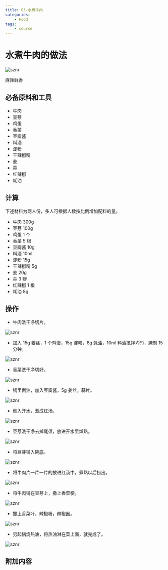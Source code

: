 ```yaml
---
title: 03-水煮牛肉
categories:
    - Food              
tags:
    - course     
---
```


# 水煮牛肉的做法

![sznr](./img/sznr1.jpg)

麻辣鲜香

## 必备原料和工具

- 牛肉
- 豆芽
- 鸡蛋
- 香菜
- 豆瓣酱
- 料酒
- 淀粉
- 干辣椒粉
- 姜
- 蒜
- 红辣椒
- 耗油

## 计算

下述材料为两人份，多人可根据人数按比例增加配料的量。

- 牛肉 300g
- 豆芽 100g
- 鸡蛋 1 个
- 香菜 5 根
- 豆瓣酱 10g
- 料酒 10ml
- 淀粉 15g
- 干辣椒粉 5g
- 姜 20g
- 蒜 3 瓣
- 红辣椒 1 根
- 耗油 8g

## 操作

- 牛肉洗干净切片。

![sznr](./img/sznr2.jpg)

- 加入 15g 姜丝，1 个鸡蛋，15g 淀粉，8g 蚝油，10ml 料酒搅拌均匀，腌制 15 分钟。

![sznr](./img/sznr3.jpg)

- 香菜洗干净切好。

![sznr](./img/sznr4.jpg)

- 锅里倒油，加入豆瓣酱，5g 姜丝，蒜片。

![sznr](./img/sznr5.jpg)

- 倒入开水，煮成红汤。

![sznr](./img/sznr6.jpg)

- 豆芽洗干净去掉尾须，放进开水里焯熟。

![sznr](./img/sznr7.jpg)

- 将豆芽铺入碗底。

![sznr](./img/sznr8.jpg)

- 将牛肉片一片一片的放进红汤中，煮熟以后捞出。

![sznr](./img/sznr9.jpg)

- 将牛肉铺在豆芽上，撒上香菜梗。

![sznr](./img/sznr10.jpg)

- 撒上香菜叶，辣椒粉，辣椒圈。

![sznr](./img/sznr11.jpg)

- 另起锅烧热油，将热油淋在菜上面，就完成了。

![sznr](./img/sznr12.jpg)

## 附加内容
